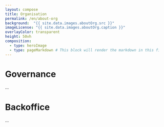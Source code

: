 ```yaml
---
layout: compose
title: Organisation
permalink: /en/about-org
background:  "{{ site.data.images.aboutOrg.src }}"
imageLicense: "{{ site.data.images.aboutOrg.caption }}"
overlayColor: transparent
height: 50vh
composition:
  - type: heroImage
  - type: pageMarkdown # This block will render the markdown in this file so no data property needed
---
```



# Governance

...

# Backoffice

...
